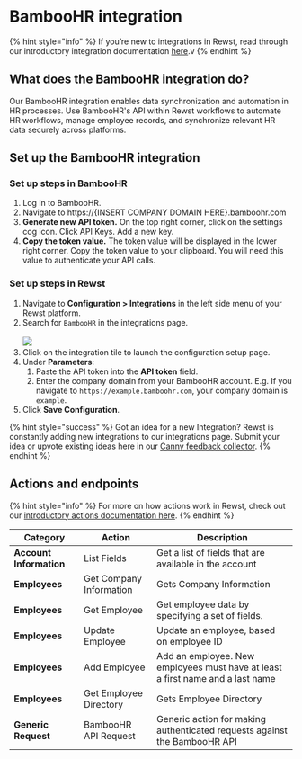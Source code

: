 # BambooHR integration

{% hint style="info" %}
If you’re new to integrations in Rewst, read through our introductory integration documentation [here](https://docs.rewst.help/documentation/integrations).v
{% endhint %}

## **What does the BambooHR integration do?**

Our BambooHR integration enables data synchronization and automation in HR processes. Use BambooHR's API within Rewst workflows to automate HR workflows, manage employee records, and synchronize relevant HR data securely across platforms.

## Set up the BambooHR integration

### Set up steps in BambooHR

1. Log in to BambooHR.&#x20;
2. Navigate to https://{INSERT COMPANY DOMAIN HERE}.bamboohr.com
3. **Generate new API token.** On the top right corner, click on the settings cog icon. Click API Keys. Add a new key.
4. **Copy the token value.** The token value will be displayed in the lower right corner. Copy the token value to your clipboard. You will need this value to authenticate your API calls.

### Set up steps in Rewst

1. Navigate to **Configuration > Integrations** in the left side menu of your Rewst platform.
2. Search for `BambooHR` in the integrations page.\
   \
   ![](<../../../../../.gitbook/assets/Screenshot 2025-05-01 at 4.48.56 PM.png>)
3. Click on the integration tile to launch the configuration setup page.
4. Under **Parameters**:
   1. Paste the API token into the **API token** field.
   2. &#x20;Enter the company domain from your BambooHR account. E.g. If you navigate to `https://example.bamboohr.com`, your company domain is `example`.
5. Click **Save Configuration**.

{% hint style="success" %}
Got an idea for a new Integration? Rewst is constantly adding new integrations to our integrations page. Submit your idea or upvote existing ideas here in our [Canny feedback collector](https://rewst.canny.io/integrations).
{% endhint %}

## Actions and endpoints

{% hint style="info" %}
For more on how actions work in Rewst, check out our [introductory actions documentation here](https://docs.rewst.help/documentation/workflows/actions-in-rewst).&#x20;
{% endhint %}

| Category                | Action                  | Description                                                                    |
| ----------------------- | ----------------------- | ------------------------------------------------------------------------------ |
| **Account Information** | List Fields             | Get a list of fields that are available in the account                         |
| **Employees**           | Get Company Information | Gets Company Information                                                       |
| **Employees**           | Get Employee            | Get employee data by specifying a set of fields.                               |
| **Employees**           | Update Employee         | Update an employee, based on employee ID                                       |
| **Employees**           | Add Employee            | Add an employee. New employees must have at least a first name and a last name |
| **Employees**           | Get Employee Directory  | Gets Employee Directory                                                        |
| **Generic Request**     | BambooHR API Request    | Generic action for making authenticated requests against the BambooHR API      |
